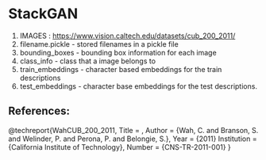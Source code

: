 # StackGAN

1. IMAGES : https://www.vision.caltech.edu/datasets/cub_200_2011/
2. filename.pickle - stored filenames in a pickle file
3. bounding_boxes - bounding box information for each image
4. class_info - class that a image belongs to
5. train_embeddings - character based embeddings for the train descriptions
6. test_embeddings - character base embeddings for the test descriptions.



## References:

>
@techreport{WahCUB_200_2011,
	Title = ,
	Author = {Wah, C. and Branson, S. and Welinder, P. and Perona, P. and Belongie, S.},
	Year = {2011}
	Institution = {California Institute of Technology},
	Number = {CNS-TR-2011-001}
}
